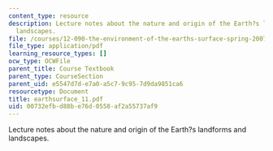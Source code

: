 ```yaml
---
content_type: resource
description: Lecture notes about the nature and origin of the Earth?s landforms and
  landscapes.
file: /courses/12-090-the-environment-of-the-earths-surface-spring-2007/00732efbd88be76d0558af2a55737af9_earthsurface_11.pdf
file_type: application/pdf
learning_resource_types: []
ocw_type: OCWFile
parent_title: Course Textbook
parent_type: CourseSection
parent_uid: e5547d7d-e7a0-a5c7-9c95-7d9da9851ca6
resourcetype: Document
title: earthsurface_11.pdf
uid: 00732efb-d88b-e76d-0558-af2a55737af9
---
```

Lecture notes about the nature and origin of the Earth?s landforms and landscapes.

